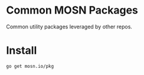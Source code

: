 # Common MOSN Packages

Common utility packages leveraged by other repos.

# Install

```
go get mosn.io/pkg
```
